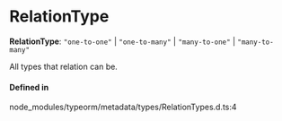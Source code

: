 # RelationType

 **RelationType**: ``"one-to-one"`` \| ``"one-to-many"`` \| ``"many-to-one"`` \| ``"many-to-many"``

All types that relation can be.

#### Defined in

node_modules/typeorm/metadata/types/RelationTypes.d.ts:4
